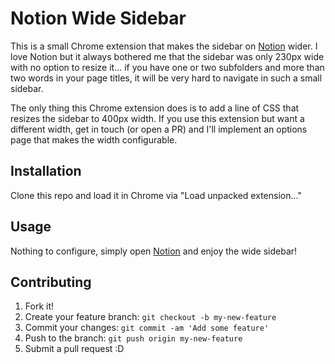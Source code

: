 # Notion Wide Sidebar

This is a small Chrome extension that makes the sidebar on [Notion](https://www.notion.so/) wider. I love Notion but it always bothered me that the sidebar was only 230px wide with no option to resize it... if you have one or two subfolders and more than two words in your page titles, it will be very hard to navigate in such a small sidebar.

The only thing this Chrome extension does is to add a line of CSS that resizes the sidebar to 400px width. If you use this extension but want a different width, get in touch (or open a PR) and I'll implement an options page that makes the width configurable.

## Installation

Clone this repo and load it in Chrome via "Load unpacked extension..."

## Usage

Nothing to configure, simply open [Notion](https://www.notion.so/) and enjoy the wide sidebar!

## Contributing

1. Fork it!
2. Create your feature branch: `git checkout -b my-new-feature`
3. Commit your changes: `git commit -am 'Add some feature'`
4. Push to the branch: `git push origin my-new-feature`
5. Submit a pull request :D
